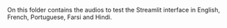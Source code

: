 On this folder contains the audios to test the Streamlit interface in English, French, Portuguese, Farsi and Hindi.